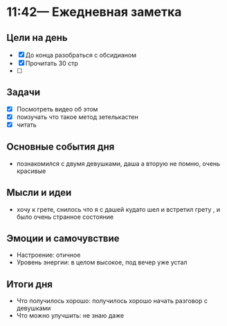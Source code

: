 #  11:42— Ежедневная заметка

## Цели на день
- [x] До конца разобраться с обсидианом
- [x] Прочитать 30 стр
- [ ] 

## Задачи
- [x] Посмотреть видео об этом
- [x] поизучать что такое метод зетелькастен
- [x] читать

## Основные события дня
-  познакомился с двумя девушками, даша а вторую не помню, очень красивые

## Мысли и идеи
-  хочу к грете, снилось что я с дашей кудато шел и встретил грету , и было очень странное состояние

## Эмоции и самочувствие
- Настроение: отичное
- Уровень энергии: в целом высокое, под вечер уже устал 

## Итоги дня
- Что получилось хорошо: получилось хорошо начать разговор с девушками
- Что можно улучшить: не знаю даже
